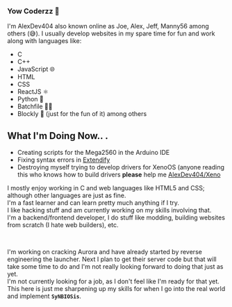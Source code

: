 ### Yow Coderzz 👋

I'm AlexDev404 also known online as Joe, Alex, Jeff, Manny56 among others (😅).
I usually develop websites in my spare time for fun and work along with languages like:
- C
- C++ 
- JavaScript 🌐
- HTML
- CSS
- ReactJS ⚛
- Python 🐍
- Batchfile 👨‍💻
- Blockly 🧱 (just for the fun of it) 
among others

## What I'm Doing Now.. .
- Creating scripts for the Mega2560 in the Arduino IDE
- Fixing syntax errors in [Extendify](https://github.com/AlexDev404/Extendify)
- Destroying myself trying to develop drivers for XenoOS (anyone reading this who knows how to build drivers **please** help me [AlexDev404/Xeno](https://github.com/AlexDev404/Xeno)


I mostly enjoy working in C and web languages like HTML5 and CSS; although other languages are just as fine. <br>
I'm a fast learner and can learn pretty much anything if I try. <br>
I like hacking stuff and am currently working on my skills involving that. <br>
I'm a backend/frontend developer, I do stuff like modding, building websites from scratch (I hate web builders), etc.

<br>

I'm working on cracking Aurora and have already started by reverse engineering the launcher. Next I plan to get their server code but that will take some time to do and I'm not really looking forward to doing that just as yet. <br>
I'm not currently looking for a job, as I don't feel like I'm ready for that yet. This here is just me sharpening up my skills for when I go into the real world and implement **`SyNBIOSis`**.
<!--
**AlexDev404/AlexDev404** is a ✨ _special_ ✨ repository because its `README.md` (this file) appears on your GitHub profile.

Here are some ideas to get you started:

- 🔭 I’m currently working on ...
- 🌱 I’m currently learning ...
- 👯 I’m looking to collaborate on ...
- 🤔 I’m looking for help with ...
- 💬 Ask me about ...
- 📫 How to reach me: ...
- 😄 Pronouns: ...
- ⚡ Fun fact: ...
-->
